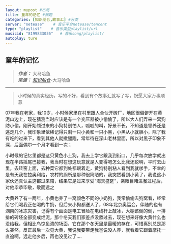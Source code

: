 ```yaml
---
layout: mypost #布局
title: 童年的记忆 #标题
categories: [知识船仓,故事汇] #分类
server: "netease"    # 音乐平台netease/tencent
type: "playlist"    # 音乐类型playlist/url
musicid: "8199833036"   # 音乐song/playlist/
autoplay: ture
---
```


## 童年的记忆

> ***作者：*** 大马哈鱼     
> ***来源：*** *[知识船仓](https://ifree8.com)*-大马哈鱼  

---

> 小时候的真实经历，写的不好，看到有个故事汇就写了写，祝愿大家万事顺意


07年我在老家，我10岁，小时候家里在村里跟人合伙开砖厂，地区很偏僻开在黄泥山边上，现在猜测当时应该是有一个变压器被小偷偷了，所以大人们弄来一窝狗防小偷，刚开始领过来的小狗特别怕人，呱呱的叫，好景不长，不知道是领养还是逃走几个，我印象里依稀记得只剩一只小黄和一只小黑，小黑从小就胆小，除了我有吃的过来下，看到其他人就撒腿跑，常年待在深山老林里面，所以对黑子印象不深，后面偶尔一个月才看到一次；


小时候的记忆里都是这只黄色小土狗，我去上学它跟我到街口，几乎每次放学就出现在半路摇尾巴接我，我当时在想这玩意就是人变得吧怎么比我还聪明，平时去山里，去砖窑上面，去种菜它都到处都跟着走，黄狗特别粘人看到我就嗲手，不幸的是有天我在拉奥利给，农村的厕所是那种很简陋的，我突然看到小黄了，我说这小家伙还真认主这都过来陪，结果它是过来享受“海天盛筵“，亲眼目睹进餐过程后，对他毕恭毕敬，敬而远之


大黄养了有一两年，小黄也养了一窝颜色不同的小奶狗，我常偷偷去狗窝看，经常给它们喝我正在喝的牛奶，但后来小狗都送人了，08年北京奥运会，伴随的也有湖南的冰冻灾害，记得有个画面是电工冒险在电线杆上敲冰，大棚该倒的倒，一排排的砖坯全部变成烂泥，那个冬天我们家差点没熬过去，现在想来好像大黄什么也没给我，但相比鸟惊鱼溃的场面，它在那个冬天里是最暖的存在，可惜离别总是那么突然，反正最后一次见大黄，我说我要带走我爸说没人养，就看着它跟着摩托一直追啊，远走他乡后，再也没见过了....

